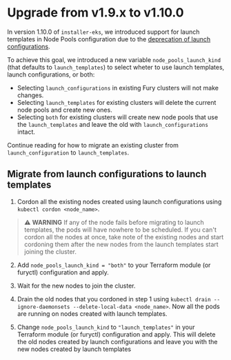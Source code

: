 # Upgrade from v1.9.x to v1.10.0

In version 1.10.0 of `installer-eks`, we introduced support for launch templates in Node Pools configuration due to the [deprecation of launch configurations](https://aws.amazon.com/blogs/compute/amazon-ec2-auto-scaling-will-no-longer-add-support-for-new-ec2-features-to-launch-configurations/).

To achieve this goal, we introduced a new variable `node_pools_launch_kind` (that defaults to `launch_templates`) to select wheter to use launch templates, launch configurations, or both:

- Selecting `launch_configurations` in existing Fury clusters will not make changes.
- Selecting `launch_templates` for existing clusters will delete the current node pools and create new ones.
- Selecting `both` for existing clusters will create new node pools that use the `launch_templates` and leave the old with `launch_configurations` intact.

Continue reading for how to migrate an existing cluster from `launch_configuration` to `launch_templates`.

## Migrate from launch configurations to launch templates

1. Cordon all the existing nodes created using launch configurations using `kubectl cordon <node_name>`.

> ⚠️ **WARNING**
> If any of the node fails before migrating to launch templates, the pods will have nowhere to be scheduled. If you can't cordon all the nodes at once, take note of the existing nodes and start cordoning them after the new nodes from the launch templates start joining the cluster.

2. Add `node_pools_launch_kind = "both"` to your Terraform module (or furyctl) configuration and apply.

3. Wait for the new nodes to join the cluster.

4. Drain the old nodes that you cordoned in step 1 using `kubectl drain --ignore-daemonsets --delete-local-data <node_name>`. Now all the pods are running on nodes created with launch templates.

5. Change `node_pools_launch_kind` to `"launch_templates"` in your Terraform module (or furyctl) configuration and apply. This will delete the old nodes created by launch configurations and leave you with the new nodes created by launch templates
